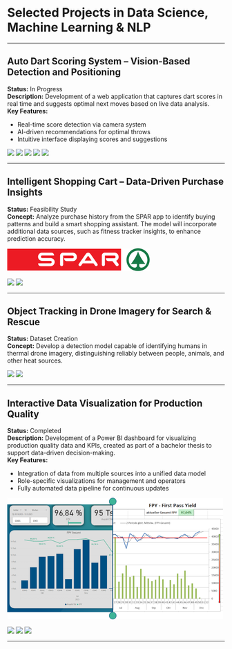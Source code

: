 # Selected Projects in Data Science, Machine Learning & NLP

---

## Auto Dart Scoring System – Vision-Based Detection and Positioning

**Status:** In Progress  
**Description:** Development of a web application that captures dart scores in real time and suggests optimal next moves based on live data analysis.  
**Key Features:**  
- Real-time score detection via camera system  
- AI-driven recommendations for optimal throws  
- Intuitive interface displaying scores and suggestions  

[![](https://img.shields.io/badge/Python-white?logo=Python)](#) [![](https://img.shields.io/badge/Jupyter-white?logo=Jupyter)](#) [![](https://img.shields.io/badge/javascript-white?logo=javascript)](#) [![](https://img.shields.io/badge/HTML-white?logo=htmx&logoColor=black)](#) [![](https://img.shields.io/badge/Flask-white?logo=Flask&logoColor=black)](#)

---

## Intelligent Shopping Cart – Data-Driven Purchase Insights

**Status:** Feasibility Study  
**Concept:** Analyze purchase history from the SPAR app to identify buying patterns and build a smart shopping assistant. The model will incorporate additional data sources, such as fitness tracker insights, to enhance prediction accuracy.  

<img src="images/Spar-logo.svg.png?raw=true" />

[![](https://img.shields.io/badge/Python-white?logo=Python)](#) [![](https://img.shields.io/badge/Jupyter-white?logo=Jupyter)](#)

---

## Object Tracking in Drone Imagery for Search & Rescue

**Status:** Dataset Creation  
**Concept:** Develop a detection model capable of identifying humans in thermal drone imagery, distinguishing reliably between people, animals, and other heat sources.  

[![](https://img.shields.io/badge/Python-white?logo=Python)](#) [![](https://img.shields.io/badge/Jupyter-white?logo=Jupyter)](#)

---

## Interactive Data Visualization for Production Quality

**Status:** Completed  
**Description:** Development of a Power BI dashboard for visualizing production quality data and KPIs, created as part of a bachelor thesis to support data-driven decision-making.  
**Key Features:**  
- Integration of data from multiple sources into a unified data model  
- Role-specific visualizations for management and operators  
- Fully automated data pipeline for continuous updates  

<img src="images/powerbi_example.png?raw=true"/>

[![](https://img.shields.io/badge/PowerBI-white)](#) [![](https://img.shields.io/badge/DAX-white)](#) [![](https://img.shields.io/badge/PowerQuery%20M-white)](#)

---